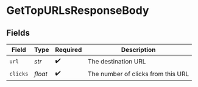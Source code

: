 # GetTopURLsResponseBody


## Fields

| Field                              | Type                               | Required                           | Description                        |
| ---------------------------------- | ---------------------------------- | ---------------------------------- | ---------------------------------- |
| `url`                              | *str*                              | :heavy_check_mark:                 | The destination URL                |
| `clicks`                           | *float*                            | :heavy_check_mark:                 | The number of clicks from this URL |